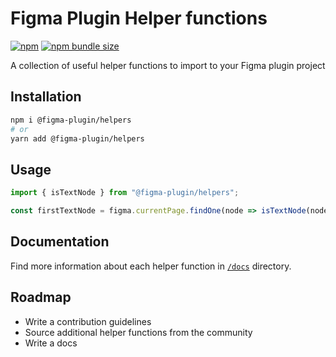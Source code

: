 # Figma Plugin Helper functions
[![npm](https://img.shields.io/npm/v/@figma-plugin/helpers?logo=npm&cacheSeconds=1800)](https://www.npmjs.com/package/@figma-plugin/helpers)
[![npm bundle size](https://img.shields.io/bundlephobia/minzip/@figma-plugin/helpers?cacheSeconds=1800)](https://bundlephobia.com/result?p=@figma-plugin/helpers)

A collection of useful helper functions to import to your Figma plugin project

## Installation

```bash
npm i @figma-plugin/helpers
# or
yarn add @figma-plugin/helpers
```
## Usage

```jsx
import { isTextNode } from "@figma-plugin/helpers";

const firstTextNode = figma.currentPage.findOne(node => isTextNode(node));
```

## Documentation

Find more information about each helper function in [`/docs`](./docs/globals.md) directory.

## Roadmap
- Write a contribution guidelines
- Source additional helper functions from the community
- Write a docs
